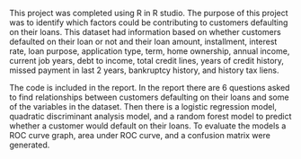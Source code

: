   This project was completed using R in R studio. The purpose of this project was to identify which factors could be contributing to customers defaulting on their loans. This dataset had information based on whether customers defaulted on their loan or not and their loan amount, installment, interest rate, loan purpose, application type, term, home ownership, annual income, current job years, debt to income, total credit lines, years of credit history, missed payment in last 2 years, bankruptcy history, and history tax liens. 

The code is included in the report. In the report there are 6 questions asked to find relationships between customers defaulting on their loans and some of the variables in the dataset. Then there is a logistic regression model, quadratic discriminant analysis model, and a random forest model to predict whether a customer would default on their loans. To evaluate the models a ROC curve graph, area under ROC curve, and a confusion matrix were generated. 
